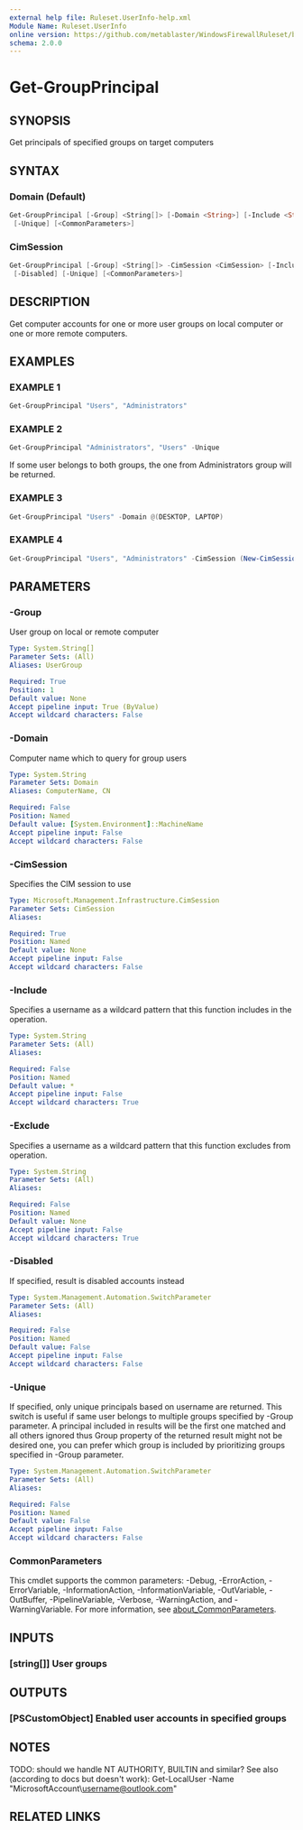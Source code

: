 ```yaml
---
external help file: Ruleset.UserInfo-help.xml
Module Name: Ruleset.UserInfo
online version: https://github.com/metablaster/WindowsFirewallRuleset/blob/master/Modules/Ruleset.UserInfo/Help/en-US/Get-GroupPrincipal.md
schema: 2.0.0
---
```


# Get-GroupPrincipal

## SYNOPSIS

Get principals of specified groups on target computers

## SYNTAX

### Domain (Default)

```powershell
Get-GroupPrincipal [-Group] <String[]> [-Domain <String>] [-Include <String>] [-Exclude <String>] [-Disabled]
 [-Unique] [<CommonParameters>]
```

### CimSession

```powershell
Get-GroupPrincipal [-Group] <String[]> -CimSession <CimSession> [-Include <String>] [-Exclude <String>]
 [-Disabled] [-Unique] [<CommonParameters>]
```

## DESCRIPTION

Get computer accounts for one or more user groups on local computer or one or more remote computers.

## EXAMPLES

### EXAMPLE 1

```powershell
Get-GroupPrincipal "Users", "Administrators"
```

### EXAMPLE 2

```powershell
Get-GroupPrincipal "Administrators", "Users" -Unique
```

If some user belongs to both groups, the one from Administrators group will be returned.

### EXAMPLE 3

```powershell
Get-GroupPrincipal "Users" -Domain @(DESKTOP, LAPTOP)
```

### EXAMPLE 4

```powershell
Get-GroupPrincipal "Users", "Administrators" -CimSession (New-CimSession)
```

## PARAMETERS

### -Group

User group on local or remote computer

```yaml
Type: System.String[]
Parameter Sets: (All)
Aliases: UserGroup

Required: True
Position: 1
Default value: None
Accept pipeline input: True (ByValue)
Accept wildcard characters: False
```

### -Domain

Computer name which to query for group users

```yaml
Type: System.String
Parameter Sets: Domain
Aliases: ComputerName, CN

Required: False
Position: Named
Default value: [System.Environment]::MachineName
Accept pipeline input: False
Accept wildcard characters: False
```

### -CimSession

Specifies the CIM session to use

```yaml
Type: Microsoft.Management.Infrastructure.CimSession
Parameter Sets: CimSession
Aliases:

Required: True
Position: Named
Default value: None
Accept pipeline input: False
Accept wildcard characters: False
```

### -Include

Specifies a username as a wildcard pattern that this function includes in the operation.

```yaml
Type: System.String
Parameter Sets: (All)
Aliases:

Required: False
Position: Named
Default value: *
Accept pipeline input: False
Accept wildcard characters: True
```

### -Exclude

Specifies a username as a wildcard pattern that this function excludes from operation.

```yaml
Type: System.String
Parameter Sets: (All)
Aliases:

Required: False
Position: Named
Default value: None
Accept pipeline input: False
Accept wildcard characters: True
```

### -Disabled

If specified, result is disabled accounts instead

```yaml
Type: System.Management.Automation.SwitchParameter
Parameter Sets: (All)
Aliases:

Required: False
Position: Named
Default value: False
Accept pipeline input: False
Accept wildcard characters: False
```

### -Unique

If specified, only unique principals based on username are returned.
This switch is useful if same user belongs to multiple groups specified by -Group parameter.
A principal included in results will be the first one matched and all others ignored thus
Group property of the returned result might not be desired one, you can prefer which group is
included by prioritizing groups specified in -Group parameter.

```yaml
Type: System.Management.Automation.SwitchParameter
Parameter Sets: (All)
Aliases:

Required: False
Position: Named
Default value: False
Accept pipeline input: False
Accept wildcard characters: False
```

### CommonParameters

This cmdlet supports the common parameters: -Debug, -ErrorAction, -ErrorVariable, -InformationAction, -InformationVariable, -OutVariable, -OutBuffer, -PipelineVariable, -Verbose, -WarningAction, and -WarningVariable. For more information, see [about_CommonParameters](http://go.microsoft.com/fwlink/?LinkID=113216).

## INPUTS

### [string[]] User groups

## OUTPUTS

### [PSCustomObject] Enabled user accounts in specified groups

## NOTES

TODO: should we handle NT AUTHORITY, BUILTIN and similar?
See also (according to docs but doesn't work): Get-LocalUser -Name "MicrosoftAccount\username@outlook.com"

## RELATED LINKS
